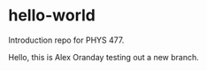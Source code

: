 # hello-world
Introduction repo for PHYS 477.

Hello, this is Alex Oranday testing out a new branch.
